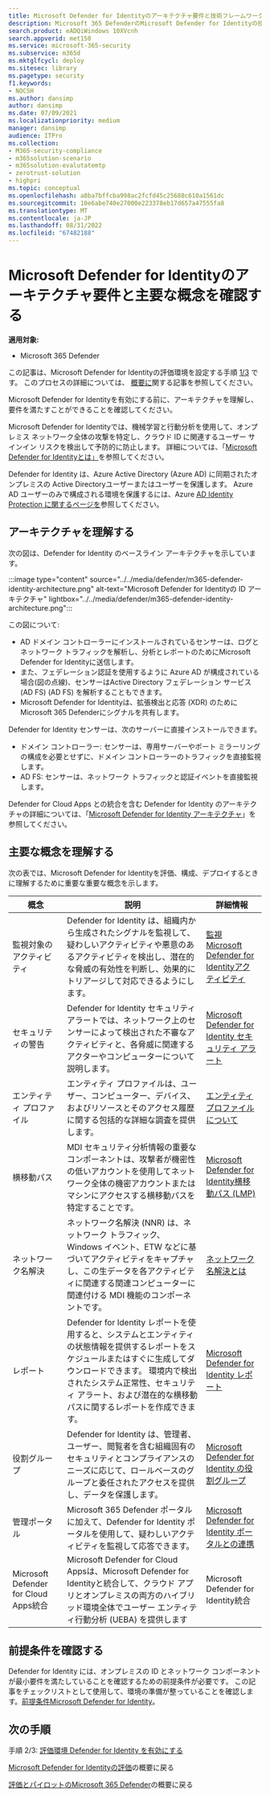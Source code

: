 ```yaml
---
title: Microsoft Defender for Identityのアーキテクチャ要件と技術フレームワークを確認する
description: Microsoft 365 DefenderのMicrosoft Defender for Identityの技術図は、試用版ラボまたはパイロット環境を構築する前に、Microsoft 365 の ID を理解するのに役立ちます。
search.product: eADQiWindows 10XVcnh
search.appverid: met150
ms.service: microsoft-365-security
ms.subservice: m365d
ms.mktglfcycl: deploy
ms.sitesec: library
ms.pagetype: security
f1.keywords:
- NOCSH
ms.author: dansimp
author: dansimp
ms.date: 07/09/2021
ms.localizationpriority: medium
manager: dansimp
audience: ITPro
ms.collection:
- M365-security-compliance
- m365solution-scenario
- m365solution-evalutatemtp
- zerotrust-solution
- highpri
ms.topic: conceptual
ms.openlocfilehash: a8ba7bffcba998ac2fcfd45c25688c610a1561dc
ms.sourcegitcommit: 10e6abe740e27000e223378eb17d657a47555fa8
ms.translationtype: MT
ms.contentlocale: ja-JP
ms.lasthandoff: 08/31/2022
ms.locfileid: "67482188"
---
```

# <a name="review-architecture-requirements-and-key-concepts-for-microsoft-defender-for-identity"></a>Microsoft Defender for Identityのアーキテクチャ要件と主要な概念を確認する


**適用対象:**
- Microsoft 365 Defender

この記事は、Microsoft Defender for Identityの評価環境を設定する手順 [1/3](eval-defender-identity-overview.md) です。 このプロセスの詳細については、 [概要に](eval-defender-identity-overview.md)関する記事を参照してください。

Microsoft Defender for Identityを有効にする前に、アーキテクチャを理解し、要件を満たすことができることを確認してください。

Microsoft Defender for Identityでは、機械学習と行動分析を使用して、オンプレミス ネットワーク全体の攻撃を特定し、クラウド ID に関連するユーザー サインイン リスクを検出して予防的に防止します。 詳細については、「[Microsoft Defender for Identityとは」](/defender-for-identity/what-is)を参照してください。

Defender for Identity は、Azure Active Directory (Azure AD) に同期されたオンプレミスの Active Directoryユーザーまたはユーザーを保護します。 Azure AD ユーザーのみで構成される環境を保護するには、Azure [AD Identity Protection に関するページを](/azure/active-directory/identity-protection/overview-identity-protection)参照してください。

## <a name="understand-the-architecture"></a>アーキテクチャを理解する

次の図は、Defender for Identity のベースライン アーキテクチャを示しています。 

:::image type="content" source="../../media/defender/m365-defender-identity-architecture.png" alt-text="Microsoft Defender for Identityの ID アーキテクチャ" lightbox="../../media/defender/m365-defender-identity-architecture.png":::

この図について:

- AD ドメイン コントローラーにインストールされているセンサーは、ログとネットワーク トラフィックを解析し、分析とレポートのためにMicrosoft Defender for Identityに送信します。
-  また、フェデレーション認証を使用するように Azure AD が構成されている場合(図の点線)、センサーはActive Directory フェデレーション サービス (AD FS) (AD FS) を解析することもできます。 
- Microsoft Defender for Identityは、拡張検出と応答 (XDR) のためにMicrosoft 365 Defenderにシグナルを共有します。

Defender for Identity センサーは、次のサーバーに直接インストールできます。

- ドメイン コントローラー: センサーは、専用サーバーやポート ミラーリングの構成を必要とせずに、ドメイン コントローラーのトラフィックを直接監視します。
- AD FS: センサーは、ネットワーク トラフィックと認証イベントを直接監視します。

Defender for Cloud Apps との統合を含む Defender for Identity のアーキテクチャの詳細については、「[Microsoft Defender for Identity アーキテクチャ](/defender-for-identity/architecture)」を参照してください。


## <a name="understand-key-concepts"></a>主要な概念を理解する

次の表では、Microsoft Defender for Identityを評価、構成、デプロイするときに理解するために重要な重要な概念を示します。

|概念  |説明 |詳細情報  |
|---------|---------|---------|
| 監視対象のアクティビティ | Defender for Identity は、組織内から生成されたシグナルを監視して、疑わしいアクティビティや悪意のあるアクティビティを検出し、潜在的な脅威の有効性を判断し、効果的にトリアージして対応できるようにします。  |  [監視Microsoft Defender for Identityアクティビティ](/defender-for-identity/monitored-activities)       |
| セキュリティの警告    | Defender for Identity セキュリティ アラートでは、ネットワーク上のセンサーによって検出された不審なアクティビティと、各脅威に関連するアクターやコンピューターについて説明します。   | [Microsoft Defender for Identity セキュリティ アラート](/defender-for-identity/suspicious-activity-guide?tabs=external)    |
| エンティティ プロファイル    | エンティティ プロファイルは、ユーザー、コンピューター、デバイス、およびリソースとそのアクセス履歴に関する包括的な詳細な調査を提供します。   | [エンティティ プロファイルについて](/defender-for-identity/entity-profiles)  |
| 横移動パス    | MDI セキュリティ分析情報の重要なコンポーネントは、攻撃者が機密性の低いアカウントを使用してネットワーク全体の機密アカウントまたはマシンにアクセスする横移動パスを特定することです。  | [Microsoft Defender for Identity横移動パス (LMP)](/defender-for-identity/use-case-lateral-movement-path)  |
| ネットワーク名解決    |  ネットワーク名解決 (NNR) は、ネットワーク トラフィック、Windows イベント、ETW などに基づいてアクティビティをキャプチャし、この生データを各アクティビティに関連する関連コンピューターに関連付ける MDI 機能のコンポーネントです。       | [ネットワーク名解決とは](/defender-for-identity/nnr-policy)      |
| レポート    | Defender for Identity レポートを使用すると、システムとエンティティの状態情報を提供するレポートをスケジュールまたはすぐに生成してダウンロードできます。  環境内で検出されたシステム正常性、セキュリティ アラート、および潜在的な横移動パスに関するレポートを作成できます。   | [Microsoft Defender for Identity レポート](/defender-for-identity/reports)       |
| 役割グループ    | Defender for Identity は、管理者、ユーザー、閲覧者を含む組織固有のセキュリティとコンプライアンスのニーズに応じて、ロールベースのグループと委任されたアクセスを提供し、データを保護します。        |  [Microsoft Defender for Identity の役割グループ](/defender-for-identity/role-groups)       |
| 管理ポータル    |  Microsoft 365 Defender ポータルに加えて、Defender for Identity ポータルを使用して、疑わしいアクティビティを監視して応答できます。      | [Microsoft Defender for Identity ポータルとの連携](/defender-for-identity/workspace-portal)        |
| Microsoft Defender for Cloud Apps統合   | Microsoft Defender for Cloud Appsは、Microsoft Defender for Identityと統合して、クラウド アプリとオンプレミスの両方のハイブリッド環境全体でユーザー エンティティ行動分析 (UEBA) を提供します   | Microsoft Defender for Identity統合  |

## <a name="review-prerequisites"></a>前提条件を確認する

Defender for Identity には、オンプレミスの ID とネットワーク コンポーネントが最小要件を満たしていることを確認するための前提条件が必要です。 この記事をチェックリストとして使用して、環境の準備が整っていることを確認します。[前提条件Microsoft Defender for Identity](/defender-for-identity/prerequisites)。


## <a name="next-steps"></a>次の手順

手順 2/3: [評価環境 Defender for Identity を有効にする](eval-defender-identity-enable-eval.md)

[Microsoft Defender for Identityの評価](eval-defender-identity-overview.md)の概要に戻る

[評価とパイロットのMicrosoft 365 Defender](eval-overview.md)の概要に戻る 
